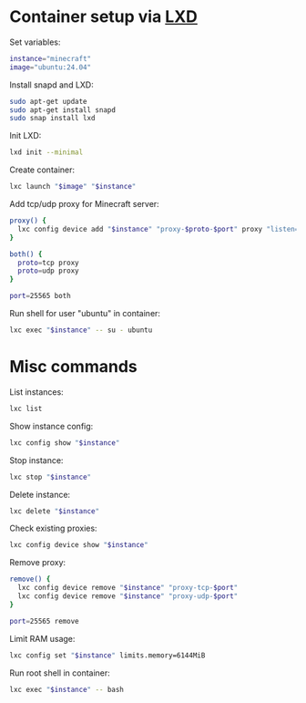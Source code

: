 <!--
  Copyright 2024 Oakdeer project contributors

  Licensed under the Apache License, Version 2.0 (the "License");
  you may not use this file except in compliance with the License.
  You may obtain a copy of the License at

      http://www.apache.org/licenses/LICENSE-2.0

  Unless required by applicable law or agreed to in writing, software
  distributed under the License is distributed on an "AS IS" BASIS,
  WITHOUT WARRANTIES OR CONDITIONS OF ANY KIND, either express or implied.
  See the License for the specific language governing permissions and
  limitations under the License.
-->

# Container setup via [LXD](https://canonical.com/lxd)

Set variables:

```sh
instance="minecraft"
image="ubuntu:24.04"
```

Install snapd and LXD:

```sh
sudo apt-get update
sudo apt-get install snapd
sudo snap install lxd
```

Init LXD:

```sh
lxd init --minimal
```

Create container:

```sh
lxc launch "$image" "$instance"
```

Add tcp/udp proxy for Minecraft server:

```sh
proxy() {
  lxc config device add "$instance" "proxy-$proto-$port" proxy "listen=$proto:0.0.0.0:$port" "connect=$proto:127.0.0.1:$port"
}

both() {
  proto=tcp proxy
  proto=udp proxy
}

port=25565 both
```

Run shell for user "ubuntu" in container:

```sh
lxc exec "$instance" -- su - ubuntu
```

# Misc commands

List instances:

```sh
lxc list
```

Show instance config:

```sh
lxc config show "$instance"
```

Stop instance:

```sh
lxc stop "$instance"
```

Delete instance:

```sh
lxc delete "$instance"
```

Check existing proxies:

```sh
lxc config device show "$instance"
```

Remove proxy:

```sh
remove() {
  lxc config device remove "$instance" "proxy-tcp-$port"
  lxc config device remove "$instance" "proxy-udp-$port"
}

port=25565 remove
```

Limit RAM usage:

```sh
lxc config set "$instance" limits.memory=6144MiB
```

Run root shell in container:

```sh
lxc exec "$instance" -- bash
```
